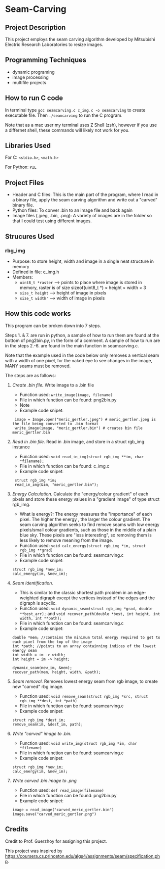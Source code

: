 # Seam-Carving
## Project Description
This project employs the seam carving algorithm developed by Mitsubishi Electric Research Laboratories to resize images.

## Programming Techniques
* dynamic programing
* image processing
* multifile projects

## How to run C code
In terminal type `gcc seamcarving.c c_img.c -o seamcarving` to create executable file. Then `./seamcarving` to run the C program.

Note that as a mac user my terminal uses Z Shell (zsh), however if you use a differnet shell, these commands will likely not work for you.

## Libraries Used
For C: `<stdio.h>`, `<math.h>`

For Python: `PIL`

## Project Files
* Header and C files: This is the main part of the program, where I read in a binary file, apply the seam carving algorithm and write out a "carved" binary file.
* Python files: To conver .bin to an image file and back again
* Image files (.jpeg, .bin, .png): A variety of images are in the folder so that I could test using different images.

## Strucures Used
### rbg_img
* Purpose: to store height, width and image in a single neat structure in memory
* Defined in file: c_img.h
* Members:
    * `uint8_t *raster` --> points to place where image is stored in memory, raster is of size sizeof(uint8_t *) × height × width × 3
    * `size_t height` --> height of image in pixels
    * `size_t width'` --> width of image in pixels

## How this code works
This program can be broken down into 7 steps. 

Steps 1. & 7. are run in python, a sample of how to run them are found at the bottom of png2bin.py, in the form of a comment. A sample of how to run are in the steps 2.-6. are found in the main function in seamcarving.c.

Note that the example used in the code below only removes a vertical seam with a width of one pixel, for the naked eye to see changes in the image, MANY seams must be removed.

The steps are as follows:

1. *Create .bin file.* Write image to a .bin file
    * Function used: `write_image(image, filename)`
    * File in which function can be found: png2bin.py
    * Note
    * Example code snipet: 
    ```python:
     image = Image.open("meric_gertler.jpeg") # meric_gertler.jpeg is the file being converted to .bin format
     write_image(image, "meric_gertler.bin") # creates bin file meric_gertler.bin
     ```

2. *Read in .bin file.* Read in .bin image, and store in a struct rgb_img instance
    * Function used: `void read_in_img(struct rgb_img **im, char *filename);`
    * File in which function can be found: c_img.c
    * Example code snipet: 
    ```
     struct rgb_img *im;
     read_in_img(&im, "meric_gertler.bin");
     ```

3. *Energy Calculation.* Calculate the "energy/colour gradient" of each pixels and store these energy values in a "gradient image" of type struct rgb_img.
    * What is energy?: The energy measures the "importance" of each pixel. The higher the energy , the larger the colour gradient. The seam carving algorithm seeks to find remove seams with low energy pixels/small colour gradients, such as those in the middle of a plain blue sky. These pixels are "less interesting", so removing them is less likely to remove meaning from the image.
    * Function used: `void calc_energy(struct rgb_img *im, struct rgb_img **grad)`
    * File in which function can be found: seamcarving.c
    * Example code snipet: 
    ```
    struct rgb_img *new_im;
    calc_energy(im, &new_im);
    ```
    
4. *Seam identification.*
    * This is similar to the classic shortest path problem in an edge-weighted digraph except the vertices instead of the edges and the digraph is acyclic.
    * Function used: `void dynamic_seam(struct rgb_img *grad, double **best_arr);` and `void recover_path(double *best, int height, int width, int **path);`
    * File in which function can be found: seamcarving.c
    * Example code snipet: 
    ```
    double *mem; //contains the minimum total energy required to get to each pixel from the top of the image
    int *path; //points to an array containning indices of the lowest energy seam
    int width = im -> width;
    int height = im -> height;
    
    dynamic_seam(new_im, &mem);
    recover_path(mem, height, width, &path);
    ```

5. *Seam removal.* Removes lowest energy seam from rgb image, to create new "carved" rbg image.
    * Function used: `void remove_seam(struct rgb_img *src, struct rgb_img **dest, int *path)`
    * File in which function can be found: seamcarving.c
    * Example code snipet: 
    ```
    struct rgb_img *dest_im;
    remove_seam(im, &dest_im, path);
    ```

6. *Write "carved" image to .bin.*
    * Function used: `void write_img(struct rgb_img *im, char *filename)`
    * File in which function can be found: seamcarving.c
    * Example code snipet: 
    ```
    struct rgb_img *new_im;
    calc_energy(im, &new_im);
    ```

7. *Write carved .bin image to .png*
    * Function used: `def read_image(filename)`
    * File in which function can be found: png2bin.py
    * Example code snipet: 
    ```python:
    image = read_image("carved_meric_gertler.bin")
    image.save("carved_meric_gertler.png")
    ```
## Credits
Credit to Prof. Guerzhoy for assigning this project. 

This project was inspired by https://coursera.cs.princeton.edu/algs4/assignments/seam/specification.php.

